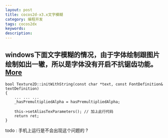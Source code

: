 ```yaml
---
layout: post
title: cocos2d-x3.x文字模糊
category: 编程开发
tags: cocos2dx
keywords: 
description: 
---
```


## windows下面文字模糊的情况，由于字体绘制跟图片绘制如出一辙，所以是字体没有开启不抗锯齿功能。[More](https://blog.csdn.net/xie1xiao1jun/article/details/38820663)


```
bool Texture2D::initWithString(const char *text, const FontDefinition& textDefinition)
{
    ... ... ...
    _hasPremultipliedAlpha = hasPremultipliedAlpha;
 
    this->setAliasTexParameters(); // 加上此行代码
    return ret;
}
```

todo : 手机上运行是不会出现这个问题的 ?